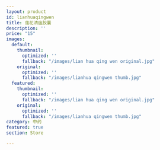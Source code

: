 ```yaml
---
layout: product
id: lianhuaqingwen
title: 莲花清瘟胶囊
description: ''
price: "15"
images:
  default:
    thumbnail:
      optimized: ''
      fallback: "/images/lian hua qing wen original.jpg"
    original:
      optimized: ''
      fallback: "/images/lianhua qingwen thumb.jpg"
  featured:
    thumbnail:
      optimized: ''
      fallback: "/images/lian hua qing wen original.jpg"
    original:
      optimized: ''
      fallback: "/images/lianhua qingwen thumb.jpg"
category: 中药
featured: true
section: Store

---
```

